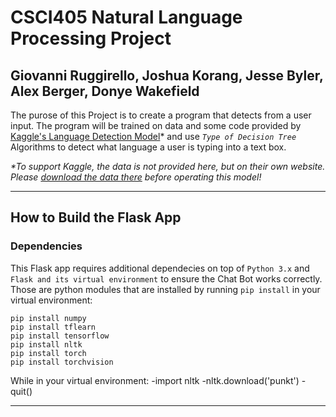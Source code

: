 # CSCI405 Natural Language Processing Project

## Giovanni Ruggirello, Joshua Korang, Jesse Byler, Alex Berger, Donye Wakefield

The purose of this Project is to create a program that detects from a user input. The program will be trained on data and some code provided by [Kaggle's Language Detection Model](https://www.kaggle.com/code/martinkk5575/language-detection/notebook)* and use _`Type of Decision Tree`_ Algorithms to detect what language a user is typing into a text box.

_*To support Kaggle, the data is not provided here, but on their own website. Please [download the data there](https://www.kaggle.com/code/martinkk5575/language-detection/notebook) before operating this model!_

----

## How to Build the Flask App

### Dependencies
This Flask app requires additional dependecies on top of `Python 3.x` and `Flask and its virtual environment` to ensure the Chat Bot works correctly. Those are python modules that are installed by running `pip install` in your virtual environment:

```
pip install numpy
pip install tflearn
pip install tensorflow
pip install nltk
pip install torch
pip install torchvision
```
While in your virtual environment:
    -import nltk
    -nltk.download('punkt')
    -quit()

----
